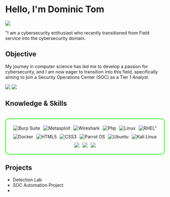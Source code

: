 # Hello, I'm Dominic Tom
<a href="https://linkedin.com/in/dominic-tom"><img src="https://img.shields.io/badge/-LinkedIn-0072b1?&style=for-the-badge&logo=linkedin&logoColor=white" /></a>



"I am a cybersecurity enthusiast who recently transitioned from Field service into the cybersecurity domain.

## Objective


My journey in computer science has led me to develop a passion for cybersecurity, and I am now eager to transition into this field, specifically aiming to join a Security Operations Center (SOC) as a Tier 1 Analyst.



<div>
<img src="#-CICSA-FF0000?&style=for-the-badge&logo=&logoColor=white" />
<img src="#-CSA-007ACC?&style=for-the-badge&logo=EC-Council&logoColor=white" />

</div>

<h2 id="knowledge_skills" align=''> Knowledge & Skills </h2>

<br>

<div style="border: 2px solid #22F700; border-radius: 10px; padding: 20px; margin-bottom: 20px;">
  <div align="left" style="display: flex; flex-wrap: wrap; justify-content: center; gap: 10px;">
      <img src="https://img.shields.io/badge/Burp_Suite-FF6633?style=for-the-badge&logo=burp-suite&color=000000" alt="Burp Suite" />
      <img src="https://img.shields.io/badge/Metasploit-008C8C?style=for-the-badge&logo=metasploit&color=000000" alt="Metasploit" />
      <img src="https://img.shields.io/badge/Wireshark-009639?style=for-the-badge&logo=wireshark&color=000000" alt="Wireshark" />
      <img src="https://img.shields.io/badge/PHP-777BB4?style=for-the-badge&logo=php&color=000000" alt="Php" />
      <img src="https://img.shields.io/badge/Linux-FCC624?style=for-the-badge&logo=linux&color=000000" alt="Linux" />
      <img src="https://img.shields.io/badge/Red_Hat-EE0000?style=for-the-badge&logo=redhat&logoColor=white" alt=RHEL" />
      <img src="https://img.shields.io/badge/Docker-2496ED?style=for-the-badge&logo=docker&color=000000" alt="Docker" />
      <img src="https://img.shields.io/badge/HTML5-5D4B6C?style=for-the-badge&logo=html5&color=000000" alt="HTML5" />
      <img src="https://img.shields.io/badge/CSS3-2965F1?style=for-the-badge&logo=css3&color=000000" alt="CSS3" />
      <img src="https://img.shields.io/badge/Parrot_OS-2E8E8F?style=for-the-badge&logo=parrot&color=000000" alt="Parrot OS" />
      <img src="https://img.shields.io/badge/Ubuntu-E95420?style=for-the-badge&logo=ubuntu&color=000000" alt="Ubuntu" />
      <img src="https://img.shields.io/badge/Kali_Linux-557C94?style=for-the-badge&logo=kali-linux&color=000000" alt="Kali Linux" />
       <img src="https://img.shields.io/badge/-Wazuh-0078D4?&style=for-the-badge&logo=Wazuht&logoColor=000000" />
    <img src="https://img.shields.io/badge/-Splunk-000000?&style=for-the-badge&logo=Splunk&logoColor=000000" />
    <img src="https://img.shields.io/badge/-Elastic-005571?&style=for-the-badge&logo=Elastic&logoColor=000000" />

  </div>
</div>


## Projects
- Detection Lab
- SOC Automation Project
- 
